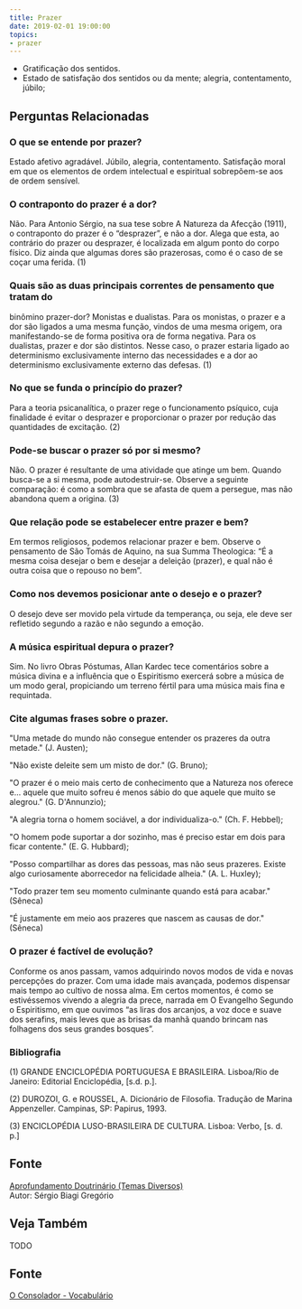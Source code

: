 ```yaml
---
title: Prazer
date: 2019-02-01 19:00:00
topics:
- prazer
---
```


* Gratificação dos sentidos.
* Estado de satisfação dos sentidos ou da mente; alegria, contentamento, júbilo;


## Perguntas Relacionadas

### O que se entende por prazer?
Estado afetivo agradável. Júbilo, alegria, contentamento. Satisfação
moral em que os elementos de ordem intelectual e espiritual sobrepõem-se
aos de ordem sensível.

### O contraponto do prazer é a dor?
Não. Para Antonio Sérgio, na sua tese sobre A Natureza da Afecção
(1911), o contraponto do prazer é o “desprazer”, e não a dor. Alega
que esta, ao contrário do prazer ou desprazer, é localizada em algum
ponto do corpo físico. Diz ainda que algumas dores são prazerosas, como
é o caso de se coçar uma ferida. (1)

### Quais são as duas principais correntes de pensamento que tratam do
binômino prazer-dor?
Monistas e dualistas. Para os monistas, o prazer e a dor são ligados a
uma mesma função, vindos de uma mesma origem, ora manifestando-se de
forma positiva ora de forma negativa. Para os dualistas, prazer e dor
são distintos. Nesse caso, o prazer estaria ligado ao determinismo
exclusivamente interno das necessidades e a dor ao determinismo
exclusivamente externo das defesas. (1)

### No que se funda o princípio do prazer?
Para a teoria psicanalítica, o prazer rege o funcionamento psíquico,
cuja finalidade é evitar o desprazer e proporcionar o prazer por redução
das quantidades de excitação. (2)

### Pode-se buscar o prazer só por si mesmo?
Não. O prazer é resultante de uma atividade que atinge um bem. Quando
busca-se a si mesma, pode autodestruir-se. Observe a seguinte
comparação: é como a sombra que se afasta de quem a persegue, mas não
abandona quem a origina. (3)

### Que relação pode se estabelecer entre prazer e bem?
Em termos religiosos, podemos relacionar prazer e bem. Observe o
pensamento de São Tomás de Aquino, na sua Summa Theologica: “É a mesma
coisa desejar o bem e desejar a deleição (prazer), e qual não é outra
coisa que o repouso no bem”.

### Como nos devemos posicionar ante o desejo e o prazer?
O desejo deve ser movido pela virtude da temperança, ou seja, ele deve
ser refletido segundo a razão e não segundo a emoção.

### A música espiritual depura o prazer?
Sim. No livro Obras Póstumas, Allan Kardec tece comentários sobre a
música divina e a influência que o Espiritismo exercerá sobre a música
de um modo geral, propiciando um terreno fértil para uma música mais
fina e requintada.

### Cite algumas frases sobre o prazer.

"Uma metade do mundo não consegue entender os prazeres da outra metade."
(J. Austen);

"Não existe deleite sem um misto de dor." (G. Bruno);

"O prazer é o meio mais certo de conhecimento que a Natureza nos oferece
e... aquele que muito sofreu é menos sábio do que aquele que muito se
alegrou." (G. D'Annunzio);

"A alegria torna o homem sociável, a dor individualiza-o." (Ch. F.
Hebbel);

"O homem pode suportar a dor sozinho, mas é preciso estar em dois para
ficar contente." (E. G. Hubbard);

"Posso compartilhar as dores das pessoas, mas não seus prazeres. Existe
algo curiosamente aborrecedor na felicidade alheia." (A. L. Huxley);

"Todo prazer tem seu momento culminante quando está para acabar."
(Sêneca)

"É justamente em meio aos prazeres que nascem as causas de dor."
(Sêneca)

### O prazer é factível de evolução?
Conforme os anos passam, vamos adquirindo novos modos de vida e novas
percepções do prazer. Com uma idade mais avançada, podemos dispensar
mais tempo ao cultivo de nossa alma. Em certos momentos, é como se
estivéssemos vivendo a alegria da prece, narrada em O Evangelho
Segundo o Espiritismo, em que ouvimos “as liras dos arcanjos, a voz
doce e suave dos serafins, mais leves que as brisas da manhã quando
brincam nas folhagens dos seus grandes bosques”.


### Bibliografia
(1) GRANDE ENCICLOPÉDIA PORTUGUESA E BRASILEIRA. Lisboa/Rio de Janeiro:
Editorial Enciclopédia, \[s.d. p.\].

(2) DUROZOI, G. e ROUSSEL, A. Dicionário de Filosofia. Tradução de
Marina Appenzeller. Campinas, SP: Papirus, 1993.

(3) ENCICLOPÉDIA LUSO-BRASILEIRA DE CULTURA. Lisboa: Verbo, \[s. d. p.\]

## Fonte
[Aprofundamento Doutrinário (Temas Diversos)](https://sites.google.com/view/aprofundamentodoutrinario/prazer)  
Autor: Sérgio Biagi Gregório





## Veja Também
TODO

## Fonte
[O Consolador - Vocabulário](http://www.oconsolador.com.br/linkfixo/vocabulario/principal.html)

